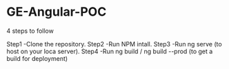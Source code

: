 # GE-Angular-POC

4 steps to follow

Step1 -Clone the repository.
Step2 -Run NPM intall.
Step3 -Run ng serve   (to host on your loca server).
Step4 -Run ng build /  ng build --prod   (to get a build for deployment) 
